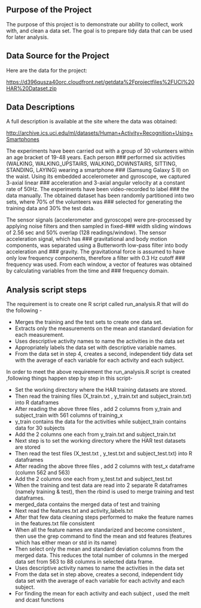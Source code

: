 ## Purpose of the Project
The purpose of this project is to demonstrate our ability to collect, work with, and clean a data set. The goal is to prepare tidy data that can be used for later analysis. 


## Data Source for the Project

Here are the data for the project: 

https://d396qusza40orc.cloudfront.net/getdata%2Fprojectfiles%2FUCI%20HAR%20Dataset.zip

## Data Descriptions 

A full description is available at the site where the data was obtained: 

http://archive.ics.uci.edu/ml/datasets/Human+Activity+Recognition+Using+Smartphones

The experiments have been carried out with a group of 30 volunteers within an age bracket of 19-48 years. Each person ### performed six activities (WALKING, WALKING_UPSTAIRS, WALKING_DOWNSTAIRS, SITTING, STANDING, LAYING) wearing a smartphone ### (Samsung Galaxy S II) on the waist. Using its embedded accelerometer and gyroscope, we captured 3-axial linear ### acceleration and 3-axial angular velocity at a constant rate of 50Hz. The experiments have been video-recorded to label ### the data manually. The obtained dataset has been randomly partitioned into two sets, where 70% of the volunteers was ### selected for generating the training data and 30% the test data. 

The sensor signals (accelerometer and gyroscope) were pre-processed by applying noise filters and then sampled in fixed-### width sliding windows of 2.56 sec and 50% overlap (128 readings/window). The sensor acceleration signal, which has ### gravitational and body motion components, was separated using a Butterworth low-pass filter into body acceleration and ### gravity. The gravitational force is assumed to have only low frequency components, therefore a filter with 0.3 Hz cutoff ### frequency was used. From each window, a vector of features was obtained by calculating variables from the time and ### frequency domain. 

## Analysis script steps 

The requirement is to create one R script called run_analysis.R that will do the following - 
* Merges the training and the test sets to create one data set.
* Extracts only the measurements on the mean and standard deviation for each measurement. 
* Uses descriptive activity names to name the activities in the data set
* Appropriately labels the data set with descriptive variable names. 
* From the data set in step 4, creates a second, independent tidy data set with the average of each variable for each   activity and each subject.

In order to meet the above requirement the run_analysis.R script is created ,following things happen step by step in     this script- 

* Set the working directory where the HAR training datasets are stored.
* Then read the training files (X_train.txt , y_train.txt and subject_train.txt) into R dataframes
* After reading the above three files , add 2 columns from y_train and subject_train with 561 columns of training_x 
* y_train contains the data for the activities while subject_train contains data for 30 subjects
* Add the 2 columns one each from y_train.txt and subject_train.txt
* Next step is to set the working directory where the HAR test datasets are stored 
* Then read the test files (X_test.txt , y_test.txt and subject_test.txt) into R dataframes
* After reading the above three files , add 2 columns with test_x dataframe (column 562 and 563)
* Add the 2 columns one each from y_test.txt and subject_test.txt
* When the training and test data are read into 2 separate R dataframes (namely training & test), then the rbind is used to     merge training and test dataframes. 
* merged_data contains the merged data of test and training
* Next read the features.txt and activity_labels.txt
* After that few data cleaning steps performed to make the feature names in the features.txt file consistent
* When all the feature names are standarized and become consistent , then use the grep command to find the mean and std       features (features which has either mean or std in its name)
* Then select only the mean and standard deviation columns from the merged data. This reduces the total number of columns 
  in the merged data set from 563 to 88 columns in selected data frame. 
* Uses descriptive activity names to name the activities in the data set
* From the data set in step above, creates a second, independent tidy data set with the average of each variable 
  for each activity and each subject.
* For finding the mean for each activity and each subject , used the melt and dcast functions
